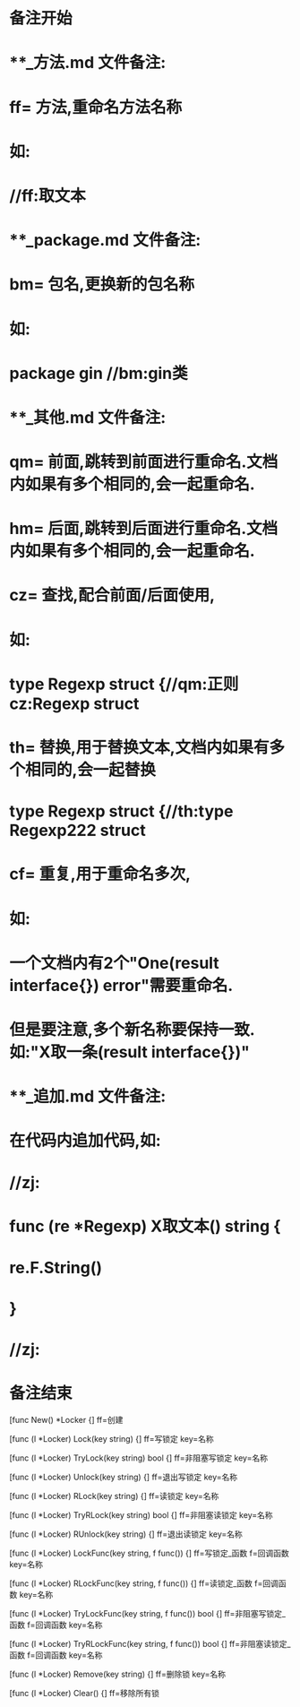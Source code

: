 # 备注开始
# **_方法.md 文件备注:
# ff= 方法,重命名方法名称
# 如:
# //ff:取文本

# **_package.md 文件备注:
# bm= 包名,更换新的包名称 
# 如: 
# package gin //bm:gin类

# **_其他.md 文件备注:
# qm= 前面,跳转到前面进行重命名.文档内如果有多个相同的,会一起重命名.
# hm= 后面,跳转到后面进行重命名.文档内如果有多个相同的,会一起重命名.
# cz= 查找,配合前面/后面使用,
# 如:
# type Regexp struct {//qm:正则 cz:Regexp struct
#
# th= 替换,用于替换文本,文档内如果有多个相同的,会一起替换
# type Regexp struct {//th:type Regexp222 struct
#
# cf= 重复,用于重命名多次,
# 如: 
# 一个文档内有2个"One(result interface{}) error"需要重命名.
# 但是要注意,多个新名称要保持一致. 如:"X取一条(result interface{})"

# **_追加.md 文件备注:
# 在代码内追加代码,如:
# //zj:
# func (re *Regexp) X取文本() string { 
#    re.F.String()
# }
# //zj:
# 备注结束

[func New() *Locker {]
ff=创建

[func (l *Locker) Lock(key string) {]
ff=写锁定
key=名称

[func (l *Locker) TryLock(key string) bool {]
ff=非阻塞写锁定
key=名称

[func (l *Locker) Unlock(key string) {]
ff=退出写锁定
key=名称

[func (l *Locker) RLock(key string) {]
ff=读锁定
key=名称

[func (l *Locker) TryRLock(key string) bool {]
ff=非阻塞读锁定
key=名称

[func (l *Locker) RUnlock(key string) {]
ff=退出读锁定
key=名称

[func (l *Locker) LockFunc(key string, f func()) {]
ff=写锁定_函数
f=回调函数
key=名称

[func (l *Locker) RLockFunc(key string, f func()) {]
ff=读锁定_函数
f=回调函数
key=名称

[func (l *Locker) TryLockFunc(key string, f func()) bool {]
ff=非阻塞写锁定_函数
f=回调函数
key=名称

[func (l *Locker) TryRLockFunc(key string, f func()) bool {]
ff=非阻塞读锁定_函数
f=回调函数
key=名称

[func (l *Locker) Remove(key string) {]
ff=删除锁
key=名称

[func (l *Locker) Clear() {]
ff=移除所有锁
